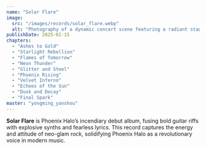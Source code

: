 ```yaml
---
name: "Solar Flare"
image:
  src: "/images/records/solar_flare.webp"
  alt: "Photography of a dynamic concert scene featuring a radiant stage with glowing orange and yellow lights resembling solar flares, dramatic smoke effects, and a striking androgynous figure performing with a guitar."
publishDate: 2025-02-15
chapters:
  - "Ashes to Gold"
  - "Starlight Rebellion"
  - "Flames of Tomorrow"
  - "Neon Thunder"
  - "Glitter and Steel"
  - "Phoenix Rising"
  - "Velvet Inferno"
  - "Echoes of the Sun"
  - "Dusk and Decay"
  - "Final Spark"
master: "yongming_yanshou"
---
```


**Solar Flare** is Phoenix Halo’s incendiary debut album, fusing bold guitar riffs with explosive synths and fearless lyrics. This record captures the energy and attitude of neo-glam rock, solidifying Phoenix Halo as a revolutionary voice in modern music.
